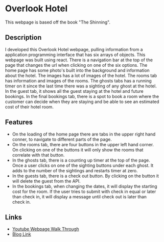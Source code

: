 # Overlook Hotel

This webpage is based off the book "The Shinning". 

## Description

I developed this Overlook Hotel webpage, pulling information from a application programming interface that has six arrays of objects. This webpage was built using react. There is a navigation bar at the top of the page that changes the url when clicking on one of the six options. The home page has some photo's built into the background and information about the hotel. The images has a lot of images of the hotel. The rooms tab has information and images of the rooms. The ghosts tabs has a running timer on it since the last time there was a sighting of any ghost at the hotel. In the guest tab, it shows all the guest staying at the hotel and future bookings. In the final bookings tab, there is a spot to book a room where the customer can decide when they are staying and be able to see an estimated cost of their hotel room.

## Features

* On the loading of the home page there are tabs in the upper right hand conner, to navigate to different parts of the page.
* On the rooms tab, there are four buttons in the upper left hand corner. On clicking on one of the buttons it will only show the rooms that correlate with that button.
* In the ghosts tab, there is a counting up timer at the top of the page. Once a user clicks on one of the sighting buttons under each ghost. It adds to the number of the sightings and restarts timer at zero.
* In the guests tab, there is a check out button. By clicking on the button it will delete the guest from the API.
* In the bookings tab, when changing the dates, it will display the starting cost for the room. If the user tries to submit with check in equal or later than check in, it will display a message until check out is later than check in.

## Links
* [Youtube Webpage Walk Through]()
* [Blog Link](https://medium.com/@bobby.edmonds89/the-elusive-counting-up-clock-with-react-3e16a39f2ca4)